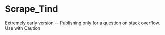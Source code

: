# Scrape_Tind
Extremely early version -- Publishing only for a question on stack overflow.
Use with Caution
